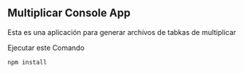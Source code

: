 ## Multiplicar Console App

Esta es una aplicación para generar archivos de tabkas de multiplicar

Ejecutar este Comando


```
npm install
```
